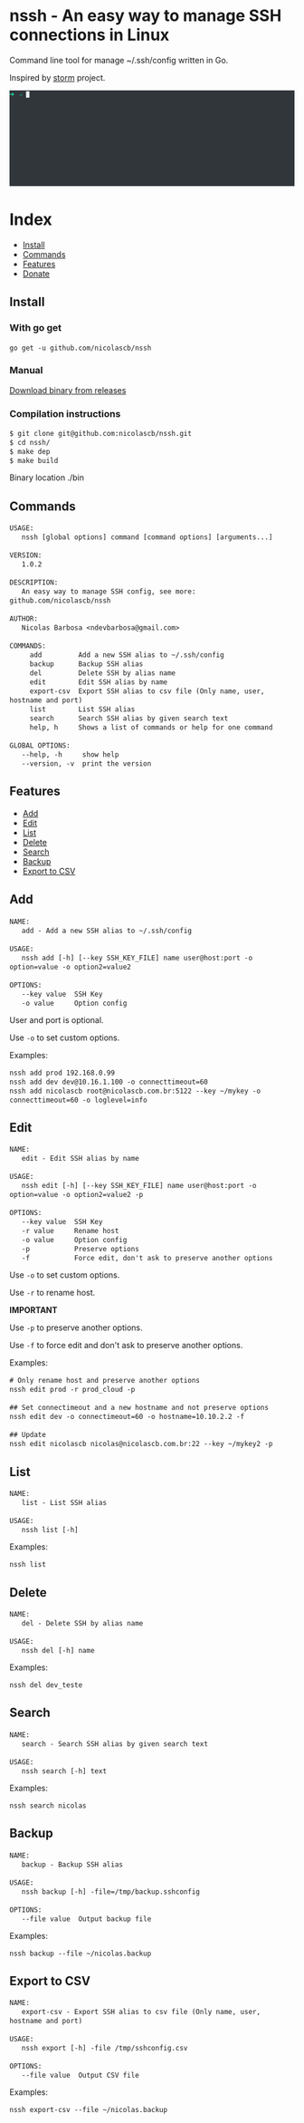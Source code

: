 # nssh - An easy way to manage SSH connections in Linux

Command line tool for manage ~/.ssh/config written in Go.

Inspired by [storm](https://github.com/emre/storm) project.

![](_images/nssh.gif)

# Index

- [Install](#install)
- [Commands](#commands)
- [Features](#features)
- [Donate](#donate)

## Install

### With go get

```
go get -u github.com/nicolascb/nssh
```

### Manual

[Download binary from releases](https://github.com/nicolascb/nssh/releases)

### Compilation instructions

```
$ git clone git@github.com:nicolascb/nssh.git
$ cd nssh/
$ make dep
$ make build
```

Binary location ./bin

## Commands

```
USAGE:
   nssh [global options] command [command options] [arguments...]

VERSION:
   1.0.2

DESCRIPTION:
   An easy way to manage SSH config, see more: github.com/nicolascb/nssh

AUTHOR:
   Nicolas Barbosa <ndevbarbosa@gmail.com>

COMMANDS:
     add         Add a new SSH alias to ~/.ssh/config
     backup      Backup SSH alias
     del         Delete SSH by alias name
     edit        Edit SSH alias by name
     export-csv  Export SSH alias to csv file (Only name, user, hostname and port)
     list        List SSH alias
     search      Search SSH alias by given search text
     help, h     Shows a list of commands or help for one command

GLOBAL OPTIONS:
   --help, -h     show help
   --version, -v  print the version
```

## Features

- [Add](#add)
- [Edit](#edit)
- [List](#list)
- [Delete](#delete)
- [Search](#search)
- [Backup](#backup)
- [Export to CSV](#export-to-csv)

## Add

```
NAME:
   add - Add a new SSH alias to ~/.ssh/config

USAGE:
   nssh add [-h] [--key SSH_KEY_FILE] name user@host:port -o option=value -o option2=value2

OPTIONS:
   --key value  SSH Key
   -o value     Option config
```

User and port is optional.

Use `-o` to set custom options.

Examples:

```
nssh add prod 192.168.0.99
nssh add dev dev@10.16.1.100 -o connecttimeout=60
nssh add nicolascb root@nicolascb.com.br:5122 --key ~/mykey -o connecttimeout=60 -o loglevel=info
```

## Edit

```
NAME:
   edit - Edit SSH alias by name

USAGE:
   nssh edit [-h] [--key SSH_KEY_FILE] name user@host:port -o option=value -o option2=value2 -p

OPTIONS:
   --key value  SSH Key
   -r value     Rename host
   -o value     Option config
   -p           Preserve options
   -f           Force edit, don't ask to preserve another options
```

Use `-o` to set custom options.

Use `-r` to rename host.

**IMPORTANT**

Use `-p` to preserve another options.

Use `-f` to force edit and don't ask to preserve another options.

Examples:

```
# Only rename host and preserve another options
nssh edit prod -r prod_cloud -p

## Set connectimeout and a new hostname and not preserve options
nssh edit dev -o connectimeout=60 -o hostname=10.10.2.2 -f

## Update
nssh edit nicolascb nicolas@nicolascb.com.br:22 --key ~/mykey2 -p
```

## List

```
NAME:
   list - List SSH alias

USAGE:
   nssh list [-h]
```

Examples:

```
nssh list
```

## Delete

```
NAME:
   del - Delete SSH by alias name

USAGE:
   nssh del [-h] name
```

Examples:

```
nssh del dev_teste
```

## Search

```
NAME:
   search - Search SSH alias by given search text

USAGE:
   nssh search [-h] text
```

Examples:

```
nssh search nicolas
```

## Backup

```
NAME:
   backup - Backup SSH alias

USAGE:
   nssh backup [-h] -file=/tmp/backup.sshconfig

OPTIONS:
   --file value  Output backup file
```

Examples:

```
nssh backup --file ~/nicolas.backup
```

## Export to CSV

```
NAME:
   export-csv - Export SSH alias to csv file (Only name, user, hostname and port)

USAGE:
   nssh export [-h] -file /tmp/sshconfig.csv

OPTIONS:
   --file value  Output CSV file
```

Examples:

```
nssh export-csv --file ~/nicolas.backup
```
